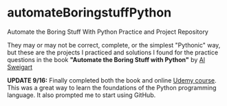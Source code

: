 # automateBoringstuffPython
Automate the Boring Stuff With Python Practice and Project Repository

They may or may not be correct, complete, or the simplest "Pythonic" way, but these are the projects I practiced and solutions I found for the practice questions in the book **"Automate the Boring Stuff with Python"** by [Al Sweigart](https://github.com/asweigart)

**UPDATE 9/16:** 
Finally completed both the book and online [Udemy course](https://www.udemy.com/automate/). This was a great way to learn the foundations of the Python programming language. It also prompted me to start using GitHub.
